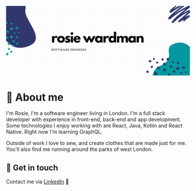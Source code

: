 <img src="https://raw.githubusercontent.com/rwardman/rwardman/main/header_image.png" alt="banner that contains some abstract purple and blue illustrations on a white background that looks like sqiared paper and the words Rosie Wardman Sofware Engineer">

# 🌸 About me

I'm Rosie, I'm a software engineer living in London. I'm a full stack developer with experience in front-end, back-end and app development. Some technologies I enjoy working with are React, Java, Kotlin and React Native. Right now I'm learning GraphQL.

Outside of work I love to sew, and create clothes that are made just for me. You'll also find me running around the parks of west London.

## 👋 Get in touch

Contact me via [LinkedIn](https://www.linkedin.com/in/rosiewardman/) 💼

<!--
**rwardman/rwardman** is a ✨ _special_ ✨ repository because its `README.md` (this file) appears on your GitHub profile.

Here are some ideas to get you started:

- 🔭 I’m currently working on ...
- 🌱 I’m currently learning ...
- 👯 I’m looking to collaborate on ...
- 🤔 I’m looking for help with ...
- 💬 Ask me about ...
- 📫 How to reach me: ...
- 😄 Pronouns: ...
- ⚡ Fun fact: ...
-->
